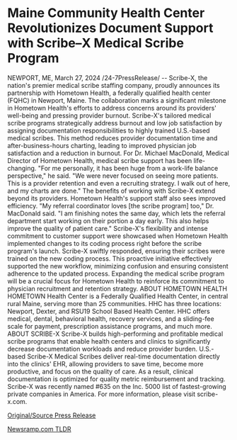 # Maine Community Health Center Revolutionizes Document Support with Scribe–X Medical Scribe Program

NEWPORT, ME, March 27, 2024 /24-7PressRelease/ -- Scribe-X, the nation's premier medical scribe staffing company, proudly announces its partnership with Hometown Health, a federally qualified health center (FQHC) in Newport, Maine. The collaboration marks a significant milestone in Hometown Health's efforts to address concerns around its providers' well-being and pressing provider burnout.  Scribe-X's tailored medical scribe programs strategically address burnout and low job satisfaction by assigning documentation responsibilities to highly trained U.S.-based medical scribes. This method reduces provider documentation time and after-business-hours charting, leading to improved physician job satisfaction and a reduction in burnout.  For Dr. Michael MacDonald, Medical Director of Hometown Health, medical scribe support has been life-changing. "For me personally, it has been huge from a work-life balance perspective," he said. "We were never focused on seeing more patients. This is a provider retention and even a recruiting strategy. I walk out of here, and my charts are done."  The benefits of working with Scribe-X extend beyond its providers. Hometown Health's support staff also sees improved efficiency. "My referral coordinator loves [the scribe program] too," Dr. MacDonald said. "I am finishing notes the same day, which lets the referral department start working on their portion a day early. This also helps improve the quality of patient care."  Scribe-X's flexibility and intense commitment to customer support were showcased when Hometown Health implemented changes to its coding process right before the scribe program's launch. Scribe-X swiftly responded, ensuring their scribes were trained on the new coding process. This proactive initiative effectively supported the new workflow, minimizing confusion and ensuring consistent adherence to the updated process.  Expanding the medical scribe program will be a crucial focus for Hometown Health to reinforce its commitment to physician recruitment and retention strategy.  ABOUT HOMETOWN HEALTH HOMETOWN Health Center is a Federally Qualified Health Center, in central rural Maine, serving more than 25 communities. HHC has three locations: Newport, Dexter, and RSU19 School Based Health Center. HHC offers medical, dental, behavioral health, recovery services, and a sliding-fee scale for payment, prescription assistance programs, and much more.  ABOUT SCRIBE-X Scribe-X builds high-performing and profitable medical scribe programs that enable health centers and clinics to significantly decrease documentation workloads and reduce provider burden. U.S.-based Scribe-X Medical Scribes deliver real-time documentation directly into the clinics' EHR, allowing providers to save time, become more productive, and focus on the quality of care. As a result, clinical documentation is optimized for quality metric reimbursement and tracking. Scribe-X was recently named #635 on the Inc. 5000 list of fastest-growing private companies in America. For more information, please visit scribe-x.com. 

[Original/Source Press Release](https://www.24-7pressrelease.com/press-release/509587/maine-community-health-center-revolutionizes-document-support-with-scribex-medical-scribe-program) 

[Newsramp.com TLDR](https://newsramp.com/None) 